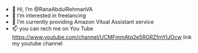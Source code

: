- 👋 Hi, I’m @RanaAbdulRehmanVA
- 👀 I’m interested in freelancing
- 🌱 I’m currently providing Amazon Vitual Assistant service
- 📫 you can rech me on You Tube
https://www.youtube.com/channel/UCMFmmAtq2e5RGRZfmYIJOcw link my youtube channel

<!---
RanaAbdulRehmanVA/RanaAbdulRehmanVA is a ✨ special ✨ repository because its `README.md` (this file) appears on your GitHub profile.
You can click the Preview link to take a look at your changes.
--->
